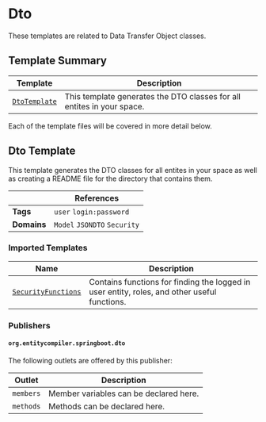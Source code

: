 [//]: # ( =====preserve===== start-Introduction ===== )
# Dto

These templates are related to Data Transfer Object classes.

[//]: # ( =====preserve===== end-Introduction ===== )

<a name="template-summary"></a>
## Template Summary

|Template|Description|
|---|---|
| [`DtoTemplate`](#dto-template) | This template generates the DTO classes for all entites in your space. |

Each of the template files will be covered in more detail below.

<a name="dto-template"></a>
## Dto Template

This template generates the DTO classes for all entites in your space as well as creating a README file for the directory that contains them.

| |References|
|---|---|
| **Tags** |`user` `login:password` |
| **Domains** |`Model` `JSONDTO` `Security` |

### Imported Templates

| Name | Description |
|---|---|
| [`SecurityFunctions`](../security) | Contains functions for finding the logged in user entity, roles, and other useful functions. |

### Publishers

#### `org.entitycompiler.springboot.dto`



The following outlets are offered by this publisher:

| Outlet | Description |
|---|---|
| `members` | Member variables can be declared here.|
| `methods` | Methods can be declared here.|



